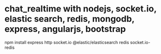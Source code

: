 # chat_realtime with nodejs, socket.io, elastic search, redis, mongodb, express, angularjs, bootstrap

npm install express http socket.io @elastic/elasticsearch redis socket.io-redis
